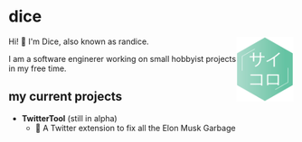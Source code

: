 # dice

<img width="20%" align="right" src="https://github.com/DiceRandom/DiceRandom/blob/master/logo.png?raw=true" />
<p font-size="20px" >Hi! 👋 I'm Dice, also known as randice.</p>
<p>I am a software enginerer working on small hobbyist projects in my free time. </p>

## my current projects

- **TwitterTool** (still in alpha) 
    - 🐥 A Twitter extension to fix all the Elon Musk Garbage
